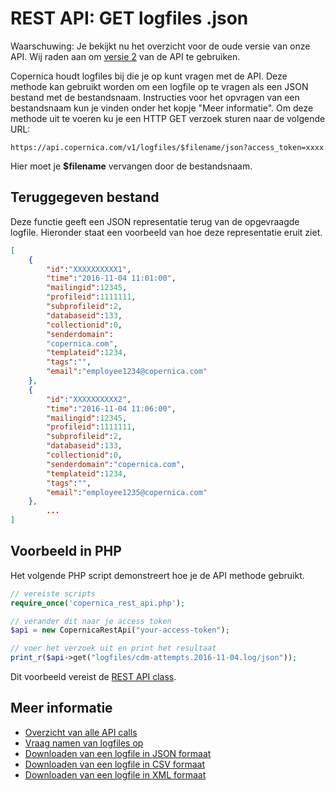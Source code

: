 # REST API: GET logfiles .json

Waarschuwing: Je bekijkt nu het overzicht voor de oude versie van onze 
API. Wij raden aan om [versie 2](../restv2/rest-api.md) van de API te gebruiken.

Copernica houdt logfiles bij die je op kunt vragen met de API. 
Deze methode kan gebruikt worden om een logfile op te vragen als een JSON 
bestand met de bestandsnaam. Instructies voor het opvragen van een bestandsnaam 
kun je vinden onder het kopje "Meer informatie". Om deze methode uit te voeren ku je een HTTP GET 
verzoek sturen naar de volgende URL:

`https://api.copernica.com/v1/logfiles/$filename/json?access_token=xxxx`

Hier moet je **$filename** vervangen door de bestandsnaam.


## Teruggegeven bestand

Deze functie geeft een JSON representatie terug van de opgevraagde logfile. 
Hieronder staat een voorbeeld van hoe deze representatie eruit ziet.

```json
[
    {
        "id":"XXXXXXXXXX1",
        "time":"2016-11-04 11:01:00",
        "mailingid":12345,
        "profileid":1111111,
        "subprofileid":2,
        "databaseid":133,
        "collectionid":0,
        "senderdomain":
        "copernica.com",
        "templateid":1234,
        "tags":"",
        "email":"employee1234@copernica.com"
    },
    {
        "id":"XXXXXXXXXX2",
        "time":"2016-11-04 11:06:00",
        "mailingid":12345,
        "profileid":1111111,
        "subprofileid":2,
        "databaseid":133,
        "collectionid":0,
        "senderdomain":"copernica.com",
        "templateid":1234,
        "tags":"",
        "email":"employee1235@copernica.com"
    },
        ...
]
```

## Voorbeeld in PHP

Het volgende PHP script demonstreert hoe je de API methode gebruikt.

```php
// vereiste scripts
require_once('copernica_rest_api.php');

// verander dit naar je access token
$api = new CopernicaRestApi("your-access-token");

// voer het verzoek uit en print het resultaat
print_r($api->get("logfiles/cdm-attempts.2016-11-04.log/json"));
```

Dit voorbeeld vereist de [REST API class](rest-php).


## Meer informatie

* [Overzicht van alle API calls](rest-api)
* [Vraag namen van logfiles op](rest-get-logfiles-names)
* [Downloaden van een logfile in JSON formaat](./rest-get-logfiles-json.md)
* [Downloaden van een logfile in CSV formaat](./rest-get-logfiles-csv.md)
* [Downloaden van een logfile in XML formaat](./rest-get-logfiles-xml.md)
